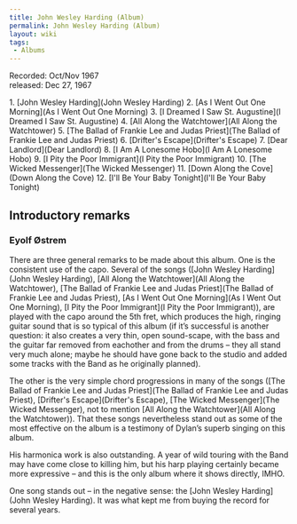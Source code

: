 ```yaml
---
title: John Wesley Harding (Album)
permalink: John Wesley Harding (Album)
layout: wiki
tags:
 - Albums
---
```


Recorded: Oct/Nov 1967  
released: Dec 27, 1967

<div id="songs">
1.  [John Wesley Harding](John Wesley Harding)
2.  [As I Went Out One Morning](As I Went Out One Morning)
3.  [I Dreamed I Saw St.
    Augustine](I Dreamed I Saw St. Augustine)
4.  [All Along the Watchtower](All Along the Watchtower)
5.  [The Ballad of Frankie Lee and Judas
    Priest](The Ballad of Frankie Lee and Judas Priest)
6.  [Drifter's Escape](Drifter's Escape)
7.  [Dear Landlord](Dear Landlord)
8.  [I Am A Lonesome Hobo](I Am A Lonesome Hobo)
9.  [I Pity the Poor Immigrant](I Pity the Poor Immigrant)
10. [The Wicked Messenger](The Wicked Messenger)
11. [Down Along the Cove](Down Along the Cove)
12. [I'll Be Your Baby Tonight](I'll Be Your Baby Tonight)

</div>
<div id="intro">
<h2>
Introductory remarks

</h2>
<h3>
Eyolf Østrem

</h3>
There are three general remarks to be made about this album. One is the
consistent use of the capo. Several of the songs ([John Wesley
Harding](John Wesley Harding), [All Along the
Watchtower](All Along the Watchtower), [The Ballad of Frankie
Lee and Judas
Priest](The Ballad of Frankie Lee and Judas Priest), [As I
Went Out One Morning](As I Went Out One Morning), [I Pity the
Poor Immigrant](I Pity the Poor Immigrant)), are played with
the capo around the 5th fret, which produces the high, ringing guitar
sound that is so typical of this album (if it’s successful is another
question: it also creates a very thin, open sound-scape, with the bass
and the guitar far removed from eachother and from the drums – they all
stand very much alone; maybe he should have gone back to the studio and
added some tracks with the Band as he originally planned).

The other is the very simple chord progressions in many of the songs
([The Ballad of Frankie Lee and Judas
Priest](The Ballad of Frankie Lee and Judas Priest),
[Drifter's Escape](Drifter's Escape), [The Wicked
Messenger](The Wicked Messenger), not to mention [All Along
the Watchtower](All Along the Watchtower)). That these songs
nevertheless stand out as some of the most effective on the album is a
testimony of Dylan’s superb singing on this album.

His harmonica work is also outstanding. A year of wild touring with the
Band may have come close to killing him, but his harp playing certainly
became more expressive – and this is the only album where it shows
directly, IMHO.

One song stands out – in the negative sense: the [John Wesley
Harding](John Wesley Harding). It was what kept me from
buying the record for several years.

</div>

